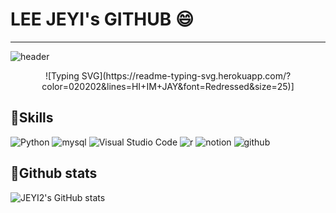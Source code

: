 # LEE JEYI's GITHUB 😄
---
![header](https://capsule-render.vercel.app/api?type=waving&color=c2dfbd&height=140&section=header&text=Nice%20to%20meet%20you&fontSize=80)

<div align="center">
![Typing SVG](https://readme-typing-svg.herokuapp.com/?color=020202&lines=HI+IM+JAY&font=Redressed&size=25)]
</div>




## 💪Skills
![Python](https://img.shields.io/badge/Python-3776AB.svg?&style=for-the-badge&logo=Python&logoColor=white)
![mysql](https://img.shields.io/badge/mysql-4479A1.svg?&style=for-the-badge&logo=mysql&logoColor=white)
![Visual Studio Code](https://img.shields.io/badge/Visual%20Studio%20Code-007ACC.svg?&style=for-the-badge&logo=Visual%20Studio%20Code&logoColor=white)
![r](https://img.shields.io/badge/r-276DC3.svg?&style=for-the-badge&logo=r&logoColor=white)
![notion](https://img.shields.io/badge/notion-000000.svg?&style=for-the-badge&logo=notion&logoColor=white)
![github](https://img.shields.io/badge/github-181717.svg?&style=for-the-badge&logo=github&logoColor=white)

## 💪Github stats
![JEYI2's GitHub stats](https://github-readme-stats.vercel.app/api?username=JEYI2&theme=gruvbox_light&show_icons=true)
